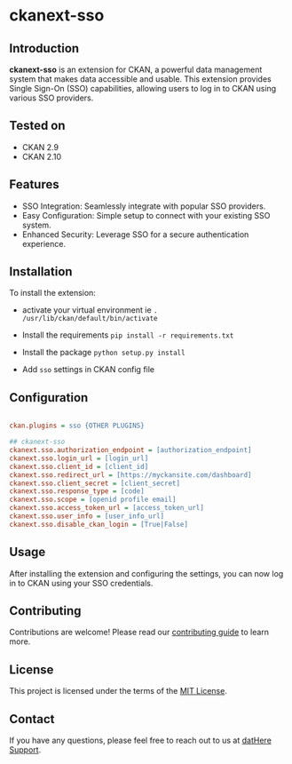 # ckanext-sso

## Introduction
**ckanext-sso** is an extension for CKAN, a powerful data management system that makes data accessible and usable. This extension provides Single Sign-On (SSO) capabilities, allowing users to log in to CKAN using various SSO providers.

## Tested on
- CKAN 2.9
- CKAN 2.10

## Features

* SSO Integration: Seamlessly integrate with popular SSO providers.
* Easy Configuration: Simple setup to connect with your existing SSO system.
* Enhanced Security: Leverage SSO for a secure authentication experience.

## Installation

To install the extension:

- activate your virtual environment ie `. /usr/lib/ckan/default/bin/activate`

- Install the requirements `pip install -r requirements.txt`

- Install the package `python setup.py install`

- Add `sso` settings in CKAN config file

## Configuration

``` ini

ckan.plugins = sso {OTHER PLUGINS}

## ckanext-sso
ckanext.sso.authorization_endpoint = [authorization_endpoint]
ckanext.sso.login_url = [login_url]
ckanext.sso.client_id = [client_id]
ckanext.sso.redirect_url = [https://myckansite.com/dashboard]
ckanext.sso.client_secret = [client_secret]
ckanext.sso.response_type = [code]
ckanext.sso.scope = [openid profile email]
ckanext.sso.access_token_url = [access_token_url]
ckanext.sso.user_info = [user_info_url]
ckanext.sso.disable_ckan_login = [True|False]
```

## Usage

After installing the extension and configuring the settings, you can now log in to CKAN using your SSO credentials.

## Contributing

Contributions are welcome! Please read our [contributing guide](CONTRIBUTING.md) to learn more.

## License

This project is licensed under the terms of the [MIT License](LICENSE).

## Contact

If you have any questions, please feel free to reach out to us at [
datHere Support](mailto:<support@dathere.com>).
